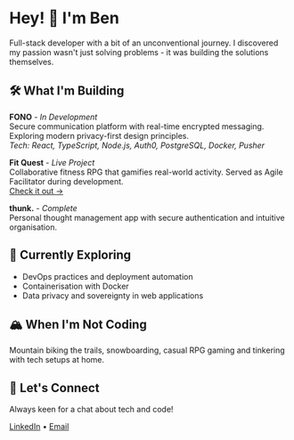 # Hey! 👋 I'm Ben
Full-stack developer with a bit of an unconventional journey. I discovered my passion wasn't just solving problems - it was building the solutions themselves.

## 🛠️ What I'm Building
**FONO** - *In Development*  
Secure communication platform with real-time encrypted messaging. Exploring modern privacy-first design principles.  
*Tech: React, TypeScript, Node.js, Auth0, PostgreSQL, Docker, Pusher*

**Fit Quest** - *Live Project*  
Collaborative fitness RPG that gamifies real-world activity. Served as Agile Facilitator during development.  
[Check it out →](https://fitquest-wupo.onrender.com/)

**thunk.** - *Complete*  
Personal thought management app with secure authentication and intuitive organisation.

## 🌱 Currently Exploring
- DevOps practices and deployment automation
- Containerisation with Docker
- Data privacy and sovereignty in web applications

## 🏔️ When I'm Not Coding
Mountain biking the trails, snowboarding, casual RPG gaming and tinkering with tech setups at home.

## 🤝 Let's Connect
Always keen for a chat about tech and code!

[LinkedIn](https://linkedin.com/in/ben-ngahere/) • [Email](mailto:ngahereben@gmail.com)
